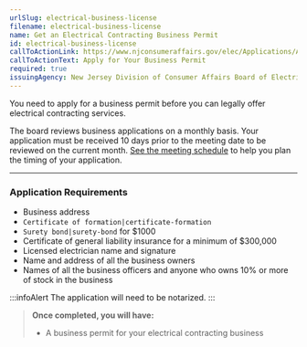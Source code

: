```yaml
---
urlSlug: electrical-business-license
filename: electrical-business-license
name: Get an Electrical Contracting Business Permit
id: electrical-business-license
callToActionLink: https://www.njconsumeraffairs.gov/elec/Applications/Application-for-an-Initial-Business-Permit.pdf
callToActionText: Apply for Your Business Permit
required: true
issuingAgency: New Jersey Division of Consumer Affairs Board of Electrical Contractors
---
```

You need to apply for a business permit before you can legally offer electrical contracting services.

The board reviews business applications on a monthly basis. Your application must be received 10 days prior to the meeting date to be reviewed on the current month. [See the meeting schedule](https://www.njconsumeraffairs.gov/elec/Pages/meetings.aspx) to help you plan the timing of your application.

- - -

### Application Requirements

* Business address 
*  `Certificate of formation|certificate-formation` 
*  `Surety bond|surety-bond` for $1000
* Certificate of general liability insurance for a minimum of $300,000
* Licensed electrician name and signature
* Name and address of all the business owners
* Names of all the business officers and anyone who owns 10% or more of stock in the business

:::infoAlert 
 The application will need to be notarized.
:::

>**Once completed, you will have:**
>- A business permit for your electrical contracting business